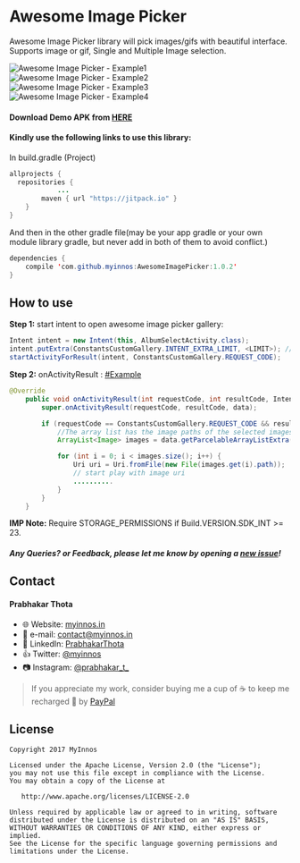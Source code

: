 # Awesome Image Picker
Awesome Image Picker library will pick images/gifs with beautiful interface. Supports image or gif, Single and Multiple Image selection.

 ![Awesome Image Picker - Example1](https://s19.postimg.org/4bxmouwbn/Image_Picker_example_1.png)
 `` ``
 ![Awesome Image Picker - Example2](https://s19.postimg.org/jlxhw1rtv/Image_Picker_example_2.png)
 `` ``
 ![Awesome Image Picker - Example3](https://s19.postimg.org/4ehibozz7/Image_Picker_example_3.png)
 `` ``
 ![Awesome Image Picker - Example4](https://s19.postimg.org/91nkdgnc3/Image_Picker_example_4.png)
 
#### Download Demo APK from [HERE](https://github.com/myinnos/AwesomeImagePicker/raw/master/apk/image-picker-demo.apk "APK")
  
#### Kindly use the following links to use this library:

In build.gradle (Project)
```java
allprojects {
  repositories {
			...
		maven { url "https://jitpack.io" }
	}
}
```
And then in the other gradle file(may be your app gradle or your own module library gradle, but never add in both of them to avoid conflict.)
```java
dependencies {
    compile 'com.github.myinnos:AwesomeImagePicker:1.0.2'
}
```
How to use
-----
**Step 1:** start intent to open awesome image picker gallery:
```java
Intent intent = new Intent(this, AlbumSelectActivity.class);
intent.putExtra(ConstantsCustomGallery.INTENT_EXTRA_LIMIT, <LIMIT>); // set limit for image selection
startActivityForResult(intent, ConstantsCustomGallery.REQUEST_CODE);
```
**Step 2:** onActivityResult : [#Example](https://github.com/myinnos/AwesomeImagePicker/blob/master/app/src/main/java/in/myinnos/imagepicker/MainActivity.java "Example")
```java
@Override
    public void onActivityResult(int requestCode, int resultCode, Intent data) {
        super.onActivityResult(requestCode, resultCode, data);

        if (requestCode == ConstantsCustomGallery.REQUEST_CODE && resultCode == Activity.RESULT_OK && data != null) {
            //The array list has the image paths of the selected images
            ArrayList<Image> images = data.getParcelableArrayListExtra(ConstantsCustomGallery.INTENT_EXTRA_IMAGES);

            for (int i = 0; i < images.size(); i++) {
                Uri uri = Uri.fromFile(new File(images.get(i).path));
                // start play with image uri
                ..........
            }
        }
    }
```
**IMP Note:** Require STORAGE_PERMISSIONS if Build.VERSION.SDK_INT >= 23.
##### Any Queries? or Feedback, please let me know by opening a [new issue](https://github.com/myinnos/AwesomeImagePicker/issues/new)!

## Contact
#### Prabhakar Thota
* :globe_with_meridians: Website: [myinnos.in](http://www.myinnos.in "Prabhakar Thota")
* :email: e-mail: contact@myinnos.in
* :mag_right: LinkedIn: [PrabhakarThota](https://www.linkedin.com/in/prabhakarthota "Prabhakar Thota on LinkedIn")
* :thumbsup: Twitter: [@myinnos](https://twitter.com/myinnos "Prabhakar Thota on twitter")   
* :camera: Instagram: [@prabhakar_t_](https://www.instagram.com/prabhakar_t_/ "Prabhakar Thota on Instagram")   

> If you appreciate my work, consider buying me a cup of :coffee: to keep me recharged :metal: by [PayPal](https://www.paypal.me/fansfolio)

License
-------

    Copyright 2017 MyInnos

    Licensed under the Apache License, Version 2.0 (the "License");
    you may not use this file except in compliance with the License.
    You may obtain a copy of the License at

       http://www.apache.org/licenses/LICENSE-2.0

    Unless required by applicable law or agreed to in writing, software
    distributed under the License is distributed on an "AS IS" BASIS,
    WITHOUT WARRANTIES OR CONDITIONS OF ANY KIND, either express or implied.
    See the License for the specific language governing permissions and
    limitations under the License.
